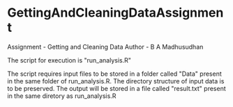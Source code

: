 # GettingAndCleaningDataAssignment
Assignment - Getting and Cleaning Data
Author - B A Madhusudhan

The script for execution is "run_analysis.R"

The script requires input files to be stored in a folder called "Data" present in the same folder of run_analysis.R. The directory structure of input data  is to be preserved. The output will be stored in a file called "result.txt" present in the same diretory as run_analysis.R

 
